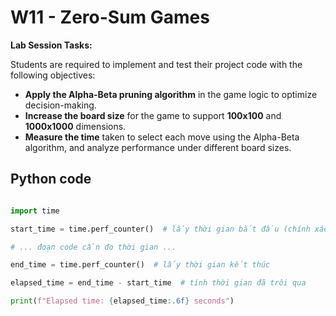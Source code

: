 
# W11 - Zero-Sum Games 

**Lab Session Tasks:**

Students are required to implement and test their project code with the following objectives:

* **Apply the Alpha-Beta pruning algorithm** in the game logic to optimize decision-making.
* **Increase the board size** for the game to support **100x100** and **1000x1000** dimensions.
* **Measure the time** taken to select each move using the Alpha-Beta algorithm, and analyze performance under different board sizes.

## Python code

```Python

import time

start_time = time.perf_counter()  # lấy thời gian bắt đầu (chính xác đến microsecond)

# ... đoạn code cần đo thời gian ...

end_time = time.perf_counter()  # lấy thời gian kết thúc

elapsed_time = end_time - start_time  # tính thời gian đã trôi qua

print(f"Elapsed time: {elapsed_time:.6f} seconds")


```
